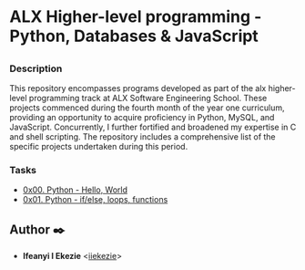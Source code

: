 # ALX Higher-level programming - Python, Databases & JavaScript

## 

### Description

This repository encompasses programs developed as part of the alx higher-level programming track at ALX Software Engineering School. These projects commenced during the fourth month of the year one curriculum, providing an opportunity to acquire proficiency in Python, MySQL, and JavaScript. Concurrently, I further fortified and broadened my expertise in C and shell scripting. The repository includes a comprehensive list of the specific projects undertaken during this period.

### Tasks

* [0x00. Python - Hello, World](./0x00-python-hello_world)
* [0x01. Python - if/else, loops, functions](./0x01-python-if_else_loops_functions)


## Author :black_nib:

* **Ifeanyi I Ekezie** <[iiekezie](https://github.com/iiekezie)>
